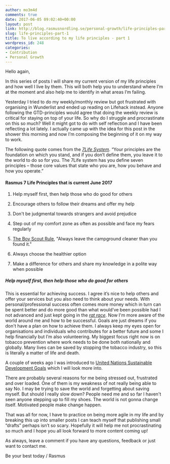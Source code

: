 ```yaml
---
author: mo3m4d
comments: true
date: 2017-06-05 09:02:40+00:00
layout: post
link: http://blog.rasmusnordling.se/personal-growth/life-principles-part-1/
slug: life-principles-part-1
title: To live according to my life principles - part 1
wordpress_id: 248
categories:
- Contribution
- Personal Growth
---
```


Hello again,

In this series of posts I will share my current version of my life principles and how well I live by them. This will both help you to understand where I’m at the moment and also help me to identify in what areas I’m failing.<!-- more -->

Yesterday I tried to do my weekly/monthly review but got frustrated with organising in Wunderlist and ended up reading on Lifehack instead.
Anyone following the GTD-principles would agree that doing the weekly review is critical for staying on top of your life. So why do I struggle and procrastinate on this so much?
Well it might got to do with self reflection and I have been reflecting a lot lately. I actually came up with the idea for this post in the shower this morning and now I’m composing the beginning of it on my way to work.

The following quote comes from the _[7Life System](http://highexistence.com/7life-system-the-simple-structure-that-will-change-your-life/)_.
“Your principles are the foundation on which you stand, and if you don’t define them, you leave it to the world to do so for you. The 7Life system has you define seven principles – those core values that state who you are, how you behave and how you operate.”



#### Rasmus 7 Life Principles that is current June 2017







  1. Help myself first, then help those who do good for others


  2. Encourage others to follow their dreams and offer my help


  3. Don't be judgmental towards strangers and avoid prejudice


  4. Step out of my comfort zone as often as possible and face my fears regularly


  5. [The Boy Scout Rule](http://programmer.97things.oreilly.com/wiki/index.php/The_Boy_Scout_Rule), "Always leave the campground cleaner than you found it."


  6. Always choose the healthier option


  7. Make a difference for others and share my knowledge in a polite way when possible





##### Help myself first, then help those who do good for others



This is essential for achieving success. I agree it’s nice to help others and offer your services but you also need to think about your needs.
With personal/professional success often comes more money which in turn can be spent better and do more good than what would’ve been possible had I not advanced and just kept going in the [_rat race_](https://en.wikipedia.org/wiki/Rat_race). Now I'm more aware of the world around me and how to be successful. Goals are just dreams if you don't have a plan on how to achieve them.
I always keep my eyes open for organisations and individuals who contributes for a better future and some I help financially but I’m also volunteering.
My biggest focus right now is on tobacco prevention where work needs to be done both nationally and globally. Many lives can be saved by stopping the tobacco industry, so this is literally a matter of life and death.

A couple of weeks ago I was introduced to [United Nations Sustainable Development Goals](http://www.globalgoals.org) which I will look more into.

There are probably several reasons for me being stressed out, frustrated and over loaded. One of them is my weakness of not really being able to say No. I may be trying to save the world and forgetting about saving myself. But should I really slow down? People need me and so far I haven't seen anyone stepping up to fill my shoes. The world is not gonna change itself. Motivated people make change happen.

That was all for now, I have to practice on being more agile in my life and by breaking this up into smaller posts I can teach myself that publishing small “drafts” perhaps isn’t so scary.
Hopefully it will help me not procrastinating so much and I hope you all look forward to more content coming up!

As always, leave a comment if you have any questions, feedback or just want to contact me.

Be your best today
/ Rasmus
